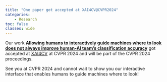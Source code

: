 ```yaml
---
title: "One paper got accepted at XAI4CV@CVPR2024"
categories: 
    - Research
toc: false
classes: wide
---
```


Our work [**Allowing humans to interactively guide machines where to look does not always improve human-AI team’s classification accuracy**](https://arxiv.org/abs/2404.05238) got accepted at [XAI4CV](https://xai4cv.github.io/workshop_cvpr24) at CVPR 2024 and will be part of the CVPR 2024 proceedings.

See you at CVPR 2024 and cannot wait to show you our interactive interface that enables humans to guide machines where to look!